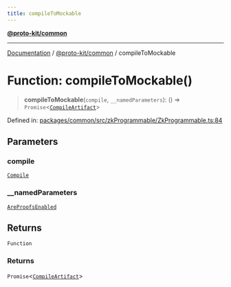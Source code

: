 ```yaml
---
title: compileToMockable
---
```


[**@proto-kit/common**](../README.md)

***

[Documentation](../../../README.md) / [@proto-kit/common](../README.md) / compileToMockable

# Function: compileToMockable()

> **compileToMockable**(`compile`, `__namedParameters`): () => `Promise`\<[`CompileArtifact`](../interfaces/CompileArtifact.md)\>

Defined in: [packages/common/src/zkProgrammable/ZkProgrammable.ts:84](https://github.com/proto-kit/framework/blob/b953c754e500c62f01fbbd6d09adfb2f5577269d/packages/common/src/zkProgrammable/ZkProgrammable.ts#L84)

## Parameters

### compile

[`Compile`](../interfaces/Compile.md)

### \_\_namedParameters

[`AreProofsEnabled`](../interfaces/AreProofsEnabled.md)

## Returns

`Function`

### Returns

`Promise`\<[`CompileArtifact`](../interfaces/CompileArtifact.md)\>
